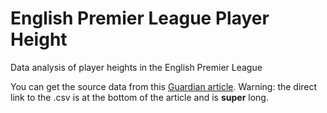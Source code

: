 # English Premier League Player Height
Data analysis of player heights in the English Premier League

You can get the source data from this [Guardian article](http://www.mirror.co.uk/sport/football/news/tall-short-it-how-premier-4503094). Warning: the direct link to the .csv is at the bottom of the article and is 
**super** long.